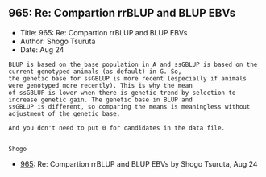 ## 965: Re: Compartion rrBLUP and BLUP EBVs

- Title: 965: Re: Compartion rrBLUP and BLUP EBVs
- Author: Shogo Tsuruta
- Date: Aug 24
```
BLUP is based on the base population in A and ssGBLUP is based on the current genotyped animals (as default) in G. So,
the genetic base for ssGBLUP is more recent (especially if animals were genotyped more recently). This is why the mean
of ssGBLUP is lower when there is genetic trend by selection to increase genetic gain. The genetic base in BLUP and
ssGBLUP is different, so comparing the means is meaningless without adjustment of the genetic base.

And you don't need to put 0 for candidates in the data file.


Shogo
```

- [965](0965.md): Re: Compartion rrBLUP and BLUP EBVs by Shogo Tsuruta, Aug 24
